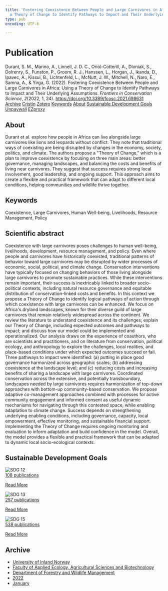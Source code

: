 ```yaml
---
title: 'Fostering Coexistence Between People and Large Carnivores in Africa: Using
  a Theory of Change to Identify Pathways to Impact and Their Underlying Assumptions'
type: pub
encoding: UTF-8

---
```

<h1>Publication</h1>
<article id="csl-bib-container-F9NDZWZM" class="csl-bib-container">
  <div class="csl-bib-body"> <div class="csl-entry">Durant, S. M., Marino, A., Linnell, J. D. C., Oriol-Cotterill, A., Dloniak, S., Dolrenry, S., Funston, P., Groom, R. J., Hanssen, L., Horgan, J., Ikanda, D., Ipavec, A., Kissui, B., Lichtenfeld, L., McNutt, J. W., Mitchell, N., Naro, E., Samna, A., &#38; Yirga, G. (2022). Fostering Coexistence Between People and Large Carnivores in Africa: Using a Theory of Change to Identify Pathways to Impact and Their Underlying Assumptions. <i>Frontiers in Conservation Science</i>, <i>2</i>(2022, 1, 24). <a href="https://doi.org/10.3389/fcosc.2021.698631">https://doi.org/10.3389/fcosc.2021.698631</a></div> </div>
  <div class="csl-bib-buttons">
    <a href="#taxonomy-article-F9NDZWZM" alt="archive" class="csl-bib-button">Archive</a>
    <a href="https://app.cristin.no/results/show.jsf?id=1988379" alt="Cristin" class="csl-bib-button">Cristin</a>
    <a href="http://zotero.org/groups/5881554/items/F9NDZWZM" alt="Zotero" class="csl-bib-button">Zotero</a>
    <a href="#keywords-article-F9NDZWZM" alt="keywords" class="csl-bib-button">Keywords</a>
    <a href="#about-article-F9NDZWZM" alt="about_pub" class="csl-bib-button">About</a>
    <a href="#sdg-article-F9NDZWZM" alt="sdg" class="csl-bib-button">Sustainable Development Goals</a>
    <a href="https://www.frontiersin.org/articles/10.3389/fcosc.2021.698631/pdf" alt="Unpaywall" class="csl-bib-button">Unpaywall</a>
    <a href="https://www.frontiersin.org/articles/10.3389/fcosc.2021.698631/pdf" alt="EZproxy" class="csl-bib-button">EZproxy</a>
  </div>
  <div id="csl-bib-meta-container-F9NDZWZM"></div>
</article>
<div id="csl-bib-meta-F9NDZWZM" class="csl-bib-meta">
  <article id="about-article-F9NDZWZM" class="about_pub-article">
    <h1>About</h1>
    Durant et al. explore how people in Africa can live alongside large carnivores like lions and leopards without conflict. They note that traditional ways of coexisting are being disrupted by changes in the economy, society, politics, and climate. The authors propose a "Theory of Change," which is a plan to improve coexistence by focusing on three main areas: better governance, managing landscapes, and balancing the costs and benefits of living near carnivores. They suggest that success requires strong local involvement, good leadership, and ongoing support. This approach aims to create a flexible and practical framework that can adapt to different local conditions, helping communities and wildlife thrive together.
  </article>
  <article id="keywords-article-F9NDZWZM" class="keywords-article">
    <h1>Keywords</h1>
    Coexistence, Large Carnivores, Human Well-being, Livelihoods, Resource Management, Policy
  </article>
  <article id="abstract-article-F9NDZWZM" class="abstract-article">
    <h1>Scientific abstract</h1>
    Coexistence with large carnivores poses challenges to human well-being, livelihoods, development, resource management, and policy. Even where people and carnivores have historically coexisted, traditional patterns of behavior toward large carnivores may be disrupted by wider processes of economic, social, political, and climate change. Conservation interventions have typically focused on changing behaviors of those living alongside large carnivores to promote sustainable practices. While these interventions remain important, their success is inextricably linked to broader socio-political contexts, including natural resource governance and equitable distribution of conservation-linked costs and benefits. In this context we propose a Theory of Change to identify logical pathways of action through which coexistence with large carnivores can be enhanced. We focus on Africa's dryland landscapes, known for their diverse guild of large carnivores that remain relatively widespread across the continent. We review the literature to understand coexistence and its challenges; explain our Theory of Change, including expected outcomes and pathways to impact; and discuss how our model could be implemented and operationalized. Our analysis draws on the experience of coauthors, who are scientists and practitioners, and on literature from conservation, political ecology, and anthropology to explore the challenges, local realities, and place-based conditions under which expected outcomes succeed or fail. Three pathways to impact were identified: (a) putting in place good governance harmonized across geographic scales; (b) addressing coexistence at the landscape level; and (c) reducing costs and increasing benefits of sharing a landscape with large carnivores. Coordinated conservation across the extensive, and potentially transboundary, landscapes needed by large carnivores requires harmonization of top-down approaches with bottom-up community-based conservation. We propose adaptive co-management approaches combined with processes for active community engagement and informed consent as useful dynamic mechanisms for navigating through this contested space, while enabling adaptation to climate change. Success depends on strengthening underlying enabling conditions, including governance, capacity, local empowerment, effective monitoring, and sustainable financial support. Implementing the Theory of Change requires ongoing monitoring and evaluation to inform adaptation and build confidence in the model. Overall, the model provides a flexible and practical framework that can be adapted to dynamic local socio-ecological contexts.
  </article>
  <article id="sdg-article-F9NDZWZM" class="sdg-article">
    <h1>Sustainable Development Goals</h1>
    <div class="sdg-container"><div id="sdg12" class="sdg">
        <img src="{{< params subfolder >}}images/sdg/sdg12_en.png" class="image" alt="SDG 12">
        <div class="sdg-overlay">
          <a href="{{< params subfolder >}}en/archive/?sdg=12#archive" class="sdg-publication-count"><span>108</span> publications</a>
          <p><a href="https://sdgs.un.org/goals/goal12" class="sdg-read-more">Read More</a></p>
        </div>
      </div> <div id="sdg13" class="sdg">
        <img src="{{< params subfolder >}}images/sdg/sdg13_en.png" class="image" alt="SDG 13">
        <div class="sdg-overlay">
          <a href="{{< params subfolder >}}en/archive/?sdg=13#archive" class="sdg-publication-count"><span>257</span> publications</a>
          <p><a href="https://sdgs.un.org/goals/goal13" class="sdg-read-more">Read More</a></p>
        </div>
      </div> <div id="sdg15" class="sdg">
        <img src="{{< params subfolder >}}images/sdg/sdg15_en.png" class="image" alt="SDG 15">
        <div class="sdg-overlay">
          <a href="{{< params subfolder >}}en/archive/?sdg=15#archive" class="sdg-publication-count"><span>538</span> publications</a>
          <p><a href="https://sdgs.un.org/goals/goal15" class="sdg-read-more">Read More</a></p>
        </div>
      </div></div>
  </article>
  <article id="taxonomy-article-F9NDZWZM" class="taxonomy-article">
    <h1>Archive</h1>
    <ul>
      <li><a href="{{< params subfolder >}}en/archive/?key=3DCRN523">University of Inland Norway</a></li>
      <li><a href="{{< params subfolder >}}en/archive/?key=T77LXH6D">Faculty of Applied Ecology, Agricultural Sciences and Biotechnology</a></li>
      <li><a href="{{< params subfolder >}}en/archive/?key=7TRARPE3">Department of Forestry and Wildlife Management</a></li>
      <li><a href="{{< params subfolder >}}en/archive/?key=H9K9UC39">2022</a></li>
      <li><a href="{{< params subfolder >}}en/archive/?key=4SV53R2U">January</a></li>
    </ul>
  </article>
</div>
